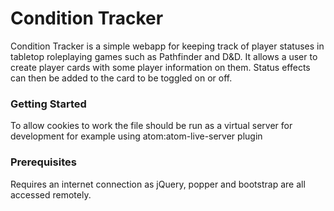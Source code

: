 # Condition Tracker

Condition Tracker is a simple webapp for keeping track of player statuses in tabletop roleplaying games such as Pathfinder and D&D. It allows a user to create player cards with some player information on them. Status effects can then be added to the card to be toggled on or off.

### Getting Started

To allow cookies to work  the file should be run as a virtual server for development for example using atom:atom-live-server plugin

### Prerequisites

Requires an internet connection as jQuery, popper and bootstrap are all accessed remotely.
